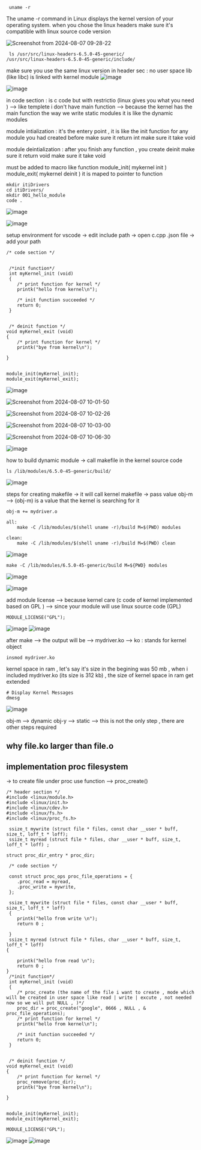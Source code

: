 ```
 uname -r
```
The uname -r command in Linux displays the kernel version of your operating system. 
when you chose the linux headers make sure it's compatible with linux source code version

 ![Screenshot from 2024-08-07 09-28-22](https://github.com/user-attachments/assets/f0aa1f51-9b9d-482e-9fe2-faa138d28bfc)
```
 ls /usr/src/linux-headers-6.5.0-45-generic/
/usr/src/linux-headers-6.5.0-45-generic/include/
```
make sure you use the same linux version
in header sec : no user space lib (like libc) is linked with kernel module 
![image](https://github.com/user-attachments/assets/c1d820dc-80a3-42df-9ec7-864f3f5b3320)

![image](https://github.com/user-attachments/assets/0a5ad6e4-5b9e-4547-abe0-205798499b93)

in code section : is c code but with restrictio (linux gives you what you need ) --> like templete
i don't have main function --> because the kernel has the main function
the way we write static modules it is like the dynamic modules 

module intialization : it's the entery point , it is like the init function for any module you had created before
                       make sure it return int 
                       make sure it take void 


module deintialization :  after you finish any function , you create deinit 
                       make sure it return void
                       make sure it take void 

must be added to macro like function 
module_init( mykernel init )
module_exit( mykernel deinit )
it is maped to  pointer to function  
```
mkdir itiDrivers
cd itiDrivers/
mkdir 001_hello_module
code .
```
![image](https://github.com/user-attachments/assets/b475e05e-6134-403d-bf87-cc91a1b93cbf)

![image](https://github.com/user-attachments/assets/5589597b-498f-47aa-87b9-26f1768d48d4)

setup environment for vscode
-> edit include path 
-> open c.cpp .json file
-> add your path
```
/* code section */


 /*init function*/
 int myKernel_init (void)
 {
    /* print function for kernel */
    printk("hello from kernel\n");

    /* init function succeeded */
    return 0;
 }


 /* deinit function */
void myKernel_exit (void)
{
    /* print function for kernel */
    printk("bye from kernel\n");

}


module_init(myKernel_init);
module_exit(myKernel_exit);
```

![image](https://github.com/user-attachments/assets/6f1652c2-75e9-41ac-a226-a3304739e844)

![Screenshot from 2024-08-07 10-01-50](https://github.com/user-attachments/assets/862300ed-122c-4c12-ba4f-eb4b22dd77a6)

![Screenshot from 2024-08-07 10-02-26](https://github.com/user-attachments/assets/181cc640-dc49-48b4-9a34-8f8faf44ce55)

![Screenshot from 2024-08-07 10-03-00](https://github.com/user-attachments/assets/e6e1d054-4bfb-41c0-a94e-5c1f5cf9c182)

![Screenshot from 2024-08-07 10-06-30](https://github.com/user-attachments/assets/7cde1bf2-e68b-4067-80a2-19b9ba91ec9c)

![image](https://github.com/user-attachments/assets/d6c64a26-0790-4585-bb2d-860b3c3b927e)

how to build dynamic module
-> call makefile in the kernel source code 
```
ls /lib/modules/6.5.0-45-generic/build/
```
![image](https://github.com/user-attachments/assets/dc3652ec-2593-49fa-8a63-4aa35e8356d0)

steps for creating makefile
-> it will call kernel  makefile
-> pass value obj-m --> (obj-m) is a value that the kernel is searching for it 
```
obj-m += mydriver.o

all:
	make -C /lib/modules/$(shell uname -r)/build M=$(PWD) modules

clean:
	make -C /lib/modules/$(shell uname -r)/build M=$(PWD) clean
```

![image](https://github.com/user-attachments/assets/d443a7c4-42aa-46d9-bac8-a583b16a72fb)

```
make -C /lib/modules/6.5.0-45-generic/build M=${PWD} modules
```
![image](https://github.com/user-attachments/assets/688354af-4ea4-4447-b962-e970ac19c5a1)

![image](https://github.com/user-attachments/assets/bf554181-7585-4837-aa31-0087fef7df36)

add module license --> because kernel care (c code of kernel implemented based on GPL ) --> since your module will use linux source code (GPL)
```
MODULE_LICENSE("GPL");
```
![image](https://github.com/user-attachments/assets/b9847ad3-b393-43d8-b05b-78f5b43605cd)
![image](https://github.com/user-attachments/assets/6909cbb3-d887-4eef-b0fe-0e922c1e5594)


after make --> the output will be --> mydriver.ko --> ko : stands for kernel object 
```
insmod mydriver.ko
```
kernel space in ram , let's say it's size in the begining was 50 mb , when i included mydriver.ko (its size is 312 kb) , the size of kernel space in ram get extended 
```
# Display Kernel Messages
dmesg
```

![image](https://github.com/user-attachments/assets/3a7bf6e2-1ba8-4d96-9aaa-5c603b0f97ea)

obj-m --> dynamic
obj-y --> static --> this is not the only step , there are  other steps required 

why file.ko larger than file.o
---

implementation proc filesystem
---
-> to create file under proc use function --> proc_create()
```
/* header section */
#include <linux/module.h>
#include <linux/init.h>
#include <linux/cdev.h>
#include <linux/fs.h>
#include <linux/proc_fs.h>

 ssize_t mywrite (struct file * files, const char __user * buff, size_t, loff_t * loff);
 ssize_t myread (struct file * files, char __user * buff, size_t, loff_t * loff) ;

struct proc_dir_entry * proc_dir;

 /* code section */

 const struct proc_ops proc_file_operations = {
    .proc_read = myread, 
    .proc_write = mywrite,
 };

 ssize_t mywrite (struct file * files, const char __user * buff, size_t, loff_t * loff)
 {
    printk("hello from write \n");
    return 0 ;

 }
 ssize_t myread (struct file * files, char __user * buff, size_t, loff_t * loff) 
{

    printk("hello from read \n");
    return 0 ;
}
 /*init function*/
 int myKernel_init (void)
 {
    /* proc_create (the name of the file i want to create , mode which will be created in user space like read | write | excute , not needed now so we will put NULL , )*/
    proc_dir = proc_create("google", 0666 , NULL , & proc_file_operations);
    /* print function for kernel */
    printk("hello from kernel\n");

    /* init function succeeded */
    return 0;
 }


 /* deinit function */
void myKernel_exit (void)
{
    /* print function for kernel */
    proc_remove(proc_dir);
    printk("bye from kernel\n");

}


module_init(myKernel_init);
module_exit(myKernel_exit);

MODULE_LICENSE("GPL");
```
![image](https://github.com/user-attachments/assets/e5c9915d-af85-48b0-89b4-1099d375c459)
![image](https://github.com/user-attachments/assets/a1599bb5-96e6-44fa-ae6c-1498d15033ca)




 
